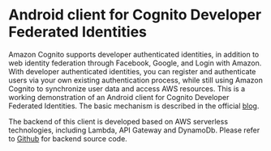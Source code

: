 # Android client for Cognito Developer Federated Identities
Amazon Cognito supports developer authenticated identities, in
 addition to web identity federation through Facebook, Google, and Login with Amazon. With developer authenticated identities, you can register and authenticate users via your own existing authentication process, while still using Amazon Cognito to synchronize user data and access AWS resources. This is a working demonstration of an Android client for Cognito Developer Federated Identities. The basic mechanism is described in the official [blog](https://aws.amazon.com/cn/blogs/mobile/understanding-amazon-cognito-authentication-part-2-developer-authenticated-identities/).

The backend of this client is developed based on AWS serverless technologies, including Lambda, API Gateway and DynamoDb. Please refer to [Github](https://github.com/xfsnow/serverless/tree/master/cognitodev) for backend source code.
